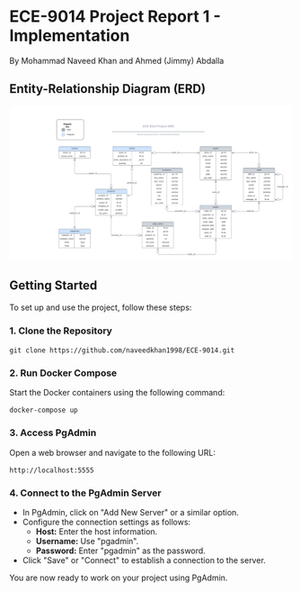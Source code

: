 # ECE-9014 Project Report 1 - Implementation

By Mohammad Naveed Khan and Ahmed (Jimmy) Abdalla

## Entity-Relationship Diagram (ERD)

![ERD](./ECE9014.png)


## Getting Started

To set up and use the project, follow these steps:

### 1. Clone the Repository

```shell
git clone https://github.com/naveedkhan1998/ECE-9014.git
```

### 2. Run Docker Compose

Start the Docker containers using the following command:

```shell
docker-compose up
```

### 3. Access PgAdmin

Open a web browser and navigate to the following URL:

```
http://localhost:5555
```

### 4. Connect to the PgAdmin Server

- In PgAdmin, click on "Add New Server" or a similar option.
- Configure the connection settings as follows:
  - **Host:** Enter the host information.
  - **Username:** Use "pgadmin".
  - **Password:** Enter "pgadmin" as the password.
- Click "Save" or "Connect" to establish a connection to the server.

You are now ready to work on your project using PgAdmin.
